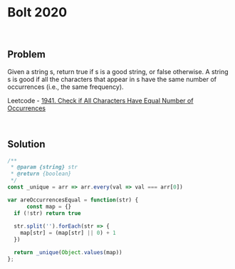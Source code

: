 # Bolt 2020

&nbsp;

## Problem

Given a string s, return true if s is a good string, or false otherwise. A string s is good if all the characters that appear in s have the same number of occurrences (i.e., the same frequency).

Leetcode - [1941. Check if All Characters Have Equal Number of Occurrences](https://leetcode.com/problems/check-if-all-characters-have-equal-number-of-occurrences/)

&nbsp;

## Solution

```js
/**
 * @param {string} str
 * @return {boolean}
 */
const _unique = arr => arr.every(val => val === arr[0])

var areOccurrencesEqual = function(str) {
      const map = {}
  if (!str) return true
  
  str.split('').forEach(str => {
    map[str] = (map[str] || 0) + 1
  })

  return _unique(Object.values(map))
};
```

<!--
## Extra

Check if the string is valid as it is (same condition as before) or if one character at one position can be removed from the string so it will become valid.

```js
const remove = (str) => str;

const isValidString = (str, count = 0) => {
  if (str.length === 0) return true;
  
  const map = {};
  const strArr = str.split('');
  
  for(let i = 0; i < strArr.length; i++) {
    if (str[i] in map) {
      map[str[i]] ++;
    } else {
      map[str[i]] = 1;
    }
  }
  
  let freq;
  let prev;
  
  for (let char in map) {
    if (!freq) {
      freq = map[char];
    } else {
      if (map[char] !== freq) {
        const newStr1 = remove(str, char); // remove('aaab', 'b');
        const newStr2 = remove(str, prev); // remove('aabb', 'a');
        if (count === 1) return false;
        return isValidStr(newStr1, ++count) || isValidStr(newStr2, ++count);
      }
    }
    prev = char;
  }
  
  return true;
  
};
```
-->